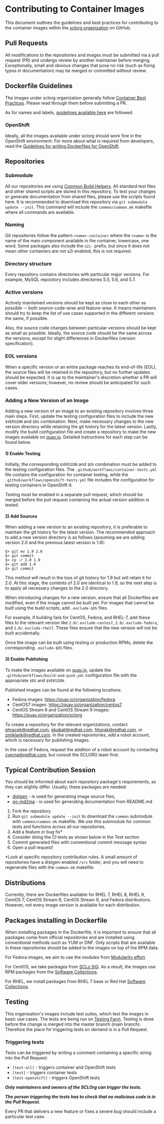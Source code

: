 # Contributing to Container Images

This document outlines the guidelines and best practices for contributing to the container images within the [sclorg organization](http://github.com/sclorg/) on GitHub.

## Pull Requests

All modifications to the repositories and images must be submitted via a pull request (PR) and undergo review by another maintainer before merging. Exceptionally, small and obvious changes that pose no risk (such as fixing typos in documentation) may be merged or committed without review.

## Dockerfile Guidelines

The images under sclorg organization generally follow [Container Best Practices](http://docs.projectatomic.io/container-best-practices/). Please read through them before submitting a PR.

As for names and labels, [guidelines available here](https://github.com/projectatomic/ContainerApplicationGenericLabels/) are followed.

### OpenShift

Ideally, all the images available under sclorg should work fine in the OpenShift environment. For more about what is required from developers, read the [Guidelines for writing Dockerfiles for OpenShift](https://docs.openshift.com/enterprise/3.0/creating_images/guidelines.html).

## Repositories

### Submodule

All our repositories are using [Common Build Helpers](https://github.com/sclorg/container-common-scripts). All standard test files and other shared scripts are stored in this repository. To test your changes or generate documentation from shared files, please use the scripts found here.
It is recommended to download this repository via `git submodule update --init`. This command will include the `common/common.mk` makefile where all commands are available.

### Naming

Git repositories follow the pattern `<name>-container` where the `<name>` is the name of the main component available in the container, lowercase, one word. Some packages also include the `s2i-` prefix, but since it does not mean other containers are not s2i enabled, this is not required.

### Directory structure

Every repository contains directories with particular major versions. For example, MySQL repository includes directories 5.5, 5.6, and 5.7.

### Active versions

Actively maintained versions should be kept as close to each other as possible -- both source-code-wise and feature-wise. It means maintainers should try to keep the list of use cases supported in the different versions the same, if possible.

Also, the source code changes between particular versions should be kept as small as possible. Ideally, the source code should be the same across the versions, except for slight differences in Dockerfiles (version specification).

### EOL versions

When a specific version or an entire package reaches its end-of-life (EOL), the source files will be retained in the repository, but no further updates should be expected. It is up to the maintainer's discretion whether a PR will cover older versions; however, no review should be anticipated for such cases.

### Adding a New Version of an Image

Adding a new version of an image to an existing repository involves three main steps. First, update the testing configuration files to include the new `$VERSION` and `$OS` combination. Next, make necessary changes to the new version directory while retaining the git history for the latest version. Lastly, modify the build configuration file and create a repository to make the new images available on [quay.io](quay.io). Detailed instructions for each step can be found below.

#### 1) Enable Testing

Initially, the corresponding `$VERSION` and `$OS` combination must be added to the testing configuration files. The `.github/workflows/container-tests.yml` file contains the configuration for container testing, while the `.github/workflows/openshift-tests.yml` file includes the configuration for testing containers in OpenShift 4.

Testing must be enabled in a separate pull request, which should be merged before the pull request containing the actual version addition is tested.

#### 2) Add Sources

When adding a new version to an existing repository, it is preferable to maintain the git history for the latest version. The recommended approach to add a new version directory is as follows (assuming we are adding version 2.0 and the previous latest version is 1.9):

```
$> git mv 1.9 2.0
$> git commit
$> cp -r 2.0 1.9
$> git add 1.9
$> git commit
```

This method will result in the loss of git history for 1.9 but will retain it for 2.0. At this stage, the contents of 2.0 are identical to 1.9, so the next step is to apply all necessary changes to the 2.0 directory.

When introducing changes for a new version, ensure that all Dockerfiles are modified, even if the image cannot be built yet. For images that cannot be built using the build scripts, add `.exclude-$OS` files.

For example, if building fails for CentOS, Fedora, and RHEL-7, add these files to the relevant version like `2.0/.exclude-centos7`, `2.0/.exclude-fedora`, and `2.0/.exclude-rhel7`. These files ensure that the new version will not be built accidentally.

Once the image can be built using testing or production RPMs, delete the corresponding `.exclude-$OS` files.

#### 3) Enable Publishing

To make the images available on [quay.io](quay.io), update the `.github/workflows/build-and-push.yml` configuration file with the appropriate `$OS` and `$VERSION`.

Published images can be found at the following locations:

- Fedora images: https://quay.io/organization/fedora
- CentOS7 images: https://quay.io/organization/centos7
- CentOS Stream 8 and CentOS Stream 9 images: https://quay.io/organization/sclorg

To create a repository for the relevant organizations, contact phracek@redhat.com, pkubat@redhat.com, hhorak@redhat.com, or zmiklank@redhat.com. In the created repositories, add a robot account, which is necessary for publishing images.

In the case of Fedora, request the addition of a robot account by contacting cverna@redhat.com, but consult the SCLORG team first.

## Typical Contribution Session

You should be informed about each repository package's requirements, as they can slightly differ. Usually, these packages are needed:

- [distgen](https://github.com/devexp-db/distgen/) - is used for generating image source files,
- [go-md2ma](https://github.com/cpuguy83/go-md2man) - is used for generating documentation from README.md

1. Fork the repository
2. Run `git submodule update --init` to download the `common` submodule with `common/common.mk` makefile. We use this submodule for common tests and functions across all our repositories.
3. Add a feature or bug fix\*
4. Consider doing the CI tests as shown below in the Test section
5. Commit generated files with conventional commit message syntax
6. Open a pull request!

\*Look at specific repository contribution rules. A small amount of repositories have a distgen-enabled `/src` folder, and you will need to regenerate files with the `common.mk` makefile.

## Distributions

Currently, there are Dockerfiles available for RHEL 7, RHEL 8, RHEL 9, CentOS 7, CentOS Stream 8, CentOS Stream 9, and Fedora distributions. However, not every image version is available for each distribution.

## Packages installing in Dockerfile

When installing packages in the Dockerfile, it is important to ensure that all packages come from official repositories and are installed using conventional methods such as YUM or DNF. Only scripts that are available in these repositories should be added to the images on top of the RPM data.

For Fedora images, we aim to use the modules from [Modularity effort](https://docs.pagure.org/modularity/).

For CentOS, we take packages from [SCLo SIG](http://wiki.centos.org/SpecialInterestGroup/SCLo). As a result, the images use RPM packages from the [Software Collections](http://softwarecollections.org).

For RHEL, we install packages from RHEL 7 base or Red Hat [Software Collections](https://access.redhat.com/documentation/en/red-hat-software-collections/).

## Testing

This organisation's images include test suites, which test the images in basic use cases.
The tests are being run on [Testing Farm](https://docs.testing-farm.io/general/0.1/index.html). Testing is done before the change is merged into the master branch (main branch). Therefore the place for triggering tests on demand is in a Pull Request.

### Triggering tests

Tests can be triggered by writing a comment containing a specific string into the Pull Request:

- `[test-all]` - triggers container and OpenShift tests
- `[test]` - triggers container tests
- `[test-openshift]` - triggers OpenShift tests

**_Only maintainers and owners of the SCLOrg can trigger the tests._**

**_The person triggering the tests has to check that no malicious code is in the Pull Request._**

Every PR that delivers a new feature or fixes a severe bug should include a particular test case.
